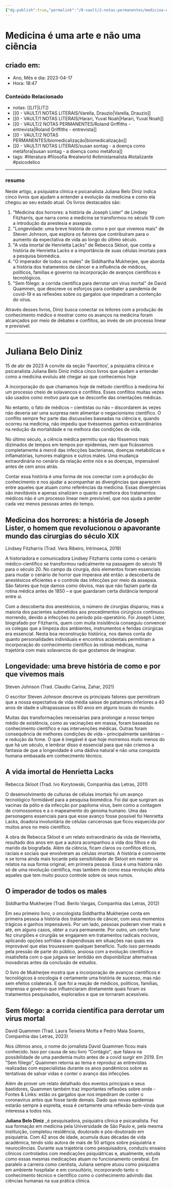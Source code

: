 ```yaml
---
{"dg-publish":true,"permalink":"/0-vault/2-notas-permanentes/medicina-e-uma-arte-e-nao-uma-ciencia/","tags":["permanente","literatura","filosofia","realworld","otimistarealista","totalizante","psicodelico"],"dgHomeLink":true,"dgShowLocalGraph":true,"dgShowFileTree":true,"dgEnableSearch":true}
---
```


# Medicina é uma arte e não uma ciência

## criado em: 
-  Ano, Mês e dia: 2023-04-17
- Hora: 18:47

### Conteúdo Relacionado
- notas: [[LIT\|LIT]]
- [[0 - VAULT/1 NOTAS LITERAIS/Varella, Drauzio\|Varella, Drauzio]]
- [[0 - VAULT/1 NOTAS LITERAIS/Harari, Yuval Noah\|Harari, Yuval Noah]]
- [[0 - VAULT/2 NOTAS PERMANENTES/Roland Griffiths - entrevista\|Roland Griffiths - entrevista]]
- [[0 - VAULT/2 NOTAS PERMANENTES/biomedicalização\|biomedicalização]]
- [[0 - VAULT/1 NOTAS LITERAIS/susan sontag - a doença como metáfora\|susan sontag - a doença como metáfora]]
- tags: #literatura #filosofia #realworld #otimistarealista #totalizante #psicodelico
---
### resumo

Neste artigo, a psiquiatra clínica e psicanalista Juliana Belo Diniz indica cinco livros que ajudam a entender a evolução da medicina e como ela chegou ao seu estado atual. Os livros destacados são:

1.  "Medicina dos horrores: a história de Joseph Lister" de Lindsey Fitzharris, que narra como a medicina se transformou no século 19 com a introdução da anestesia e assepsia.
2.  "Longevidade: uma breve história de como e por que vivemos mais" de Steven Johnson, que explora os fatores que contribuíram para o aumento da expectativa de vida ao longo do último século.
3.  "A vida imortal de Henrietta Lacks" de Rebecca Skloot, que conta a história de Henrietta Lacks e a importância de suas células imortais para a pesquisa biomédica.
4.  "O imperador de todos os males" de Siddhartha Mukherjee, que aborda a história dos tratamentos de câncer e a influência de médicos, políticos, famílias e governo na incorporação de avanços científicos e tecnológicos.
5.  "Sem fôlego: a corrida científica para derrotar um vírus mortal" de David Quammen, que descreve os esforços para combater a pandemia de covid-19 e as reflexões sobre os gargalos que impediram a contenção do vírus.

Através desses livros, Diniz busca conectar os leitores com a produção de conhecimento médico e mostrar como os avanços na medicina foram alcançados por meio de debates e conflitos, ao invés de um processo linear e previsível.

---

# Juliana Belo Diniz
 
15 de abr de 2023
A convite da seção ‘Favoritos’, a psiquiatra clínica e psicanalista Juliana Belo Diniz indica cinco livros que ajudam a entender como a medicina evoluiu até chegar ao que conhecemos hoje

A incorporação do que chamamos hoje de método científico à medicina foi um processo cheio de solavancos e conflitos. Esses conflitos muitas vezes são usados como motivo para que se desconfie das orientações médicas.

No entanto, o fato de médicos – cientistas ou não – discordarem às vezes não deveria ser uma surpresa nem alimentar o negacionismo científico. O conflito sempre fez parte das discussões baseadas na ciência e, quando ocorreu na medicina, não impediu que tivéssemos ganhos extraordinários na redução da mortalidade e na melhora das condições de vida.

No último século, a ciência médica permitiu que não fôssemos mais dizimados de tempos em tempos por epidemias, nem que ficássemos completamente à mercê das infecções bacterianas, doenças metabólicas e inflamatórias, tumores malignos e outros males. Uma mudança extraordinária no cenário da relação entre nós e as doenças, impensável antes de cem anos atrás.

Contar essa história é uma forma de nos conectar com a produção do conhecimento e nos ajudar a acompanhar as divergências que aparecem entre aqueles que atuam como referências da medicina. Essas divergências são inevitáveis e apenas sinalizam o quanto a melhora dos tratamentos médicos não é um processo linear nem previsível, que nos ajuda a perder cada vez menos pessoas antes do tempo.

## Medicina dos horrores: a história de Joseph Lister, o homem que revolucionou o apavorante mundo das cirurgias do século XIX

Lindsey Fitzharris (Trad. Vera Ribeiro, Intrínseca, 2019)

A historiadora e comunicadora Lindsey Fitzharris conta como o cenário médico-científico se transformou radicalmente na passagem do século 19 para o século 20. No campo da cirurgia, dois elementos foram essenciais para mudar o cenário de horror que imperava até então: a descoberta de anestésicos eficientes e o controle das infecções por meio da assepsia. São fatores que hoje damos como óbvios, mas que não faziam parte da rotina médica antes de 1850 – e que guardaram certa distância temporal entre si.

Com a descoberta dos anestésicos, o número de cirurgias disparou, mas a maioria dos pacientes submetidos aos procedimentos cirúrgicos continuou morrendo, devido a infecções no período pós-operatório. Foi Joseph Lister, biografado por Fitzharris, quem com muita insistência conseguiu convencer os colegas que a limpeza dos ambientes, instrumentos e feridas cirúrgicas era essencial. Nesta boa reconstrução histórica, nos damos conta do quanto personalidades individuais e encontros acidentais permitiram a incorporação do conhecimento científico às rotinas médicas, numa trajetória com mais solavancos do que gostamos de imaginar.

## Longevidade: uma breve história de como e por que vivemos mais

Steven Johnson (Trad. Claudio Carina, Zahar, 2021)

O escritor Steven Johnson descreve os principais fatores que permitiram que a nossa expectativa de vida média saísse de patamares inferiores a 40 anos de idade e ultrapassasse os 80 anos em alguns locais do mundo.

Muitas das transformações necessárias para prolongar a nosso tempo médio de existência, como as vacinações em massa, foram baseadas no conhecimento científico e nas intervenções médicas. Outras foram consequência de melhores condições de vida – principalmente sanitárias – e redução da fome. O que é inegável é que hoje morremos muito menos do que há um século, e lembrar disso é essencial para que não criemos a fantasia de que a longevidade é uma dádiva natural e não uma conquista humana embasada em conhecimento técnico.

## A vida imortal de Henrietta Lacks

Rebecca Skloot (Trad. Ivo Korytowski, Companhia das Letras, 2011)

O desenvolvimento de culturas de células imortais foi um avanço tecnológico formidável para a pesquisa biomédica. Foi daí que surgiram as vacinas da pólio e da infecção por papiloma vírus, bem como a contagem de cromossomos e a o mapeamento do genoma humano. Uma das personagens essenciais para que esse avanço fosse possível foi Henrietta Lacks, doadora involuntária de células cancerosas que ficou esquecida por muitos anos no meio científico.

A obra de Rebecca Skloot é um relato extraordinário da vida de Henrietta, resultado dos anos em que a autora acompanhou a vida dos filhos e do marido da biografada. Além da ciência, ficam claros os conflitos éticos, raciais e sociais que envolveram as células imortais. A história é comovente e se torna ainda mais tocante pela sensibilidade de Skloot em manter os relatos na sua forma original, em primeira pessoa. Essa é uma história não só de uma revolução científica, mas também de como essa revolução afeta aqueles que tem muito pouco controle sobre os seus rumos.

## O imperador de todos os males

Siddhartha Mukherjee (Trad. Berilo Vargas, Companhia das Letras, 2012)

Em seu primeiro livro, o oncologista Siddhartha Mukherjee conta em primeira pessoa a história dos tratamentos de câncer, com seus momentos trágicos e ganhos impensáveis. Por um lado, pessoas puderam viver mais e até, em alguns casos, obter a cura permanente. Por outro, um certo furor fez cirurgiões e cirurgiãs se engajarem em tratamentos radicais nocivos, aplicando opções sofridas e dispendiosas em situações nas quais era improvável que elas trouxessem qualquer benefício. Tudo isso permeado pela pressão de parte do público, ansiosa com a evolução científica e insatisfeita com o que julgava ser lentidão em disponibilizar alternativas inovadoras antes da conclusão de estudos.

O livro de Mukherjee mostra que a incorporação de avanços científicos e tecnológicos à oncologia é certamente uma história de sucesso, mas não sem efeitos colaterais. E que foi a reação de médicos, políticos, famílias, imprensa e governo que influenciaram diretamente quais foram os tratamentos pesquisados, explorados e que se tornaram acessíveis.

## Sem fôlego: a corrida científica para derrotar um vírus mortal

David Quammen (Trad. Laura Teixeira Motta e Pedro Maia Soares, Companhia das Letras, 2023)

Nos últimos anos, o nome do jornalista David Quammen ficou mais conhecido. Isso por causa de seu livro “Contágio”_,_ que falava na possibilidade de uma pandemia muito antes de a covid surgir em 2019. Em “Sem fôlego”, Quammen retorna ao tema e reproduz as entrevistas realizadas com especialistas durante os anos pandêmicos sobre as tentativas de salvar vidas e conter o avanço das infecções.

Além de prover um relato detalhado dos eventos principais e seus bastidores, Quammen também traz importantes reflexões sobre onde - Fontes & Links: estão os gargalos que nos impediram de conter o coronavírus antes que fosse tarde demais. Dado que novas epidemias estarão sempre à espreita, essa é certamente uma reflexão bem-vinda que interessa a todos nós.

**Juliana Belo Diniz** _é pesquisadora, psiquiatra clínica e psicanalista. Fez sua formação em medicina pela Universidade de São Paulo e, pela mesma instituição, completou residência, doutorado e pós-doutorado em psiquiatria. Com 42 anos de idade, acumula duas décadas de vida acadêmica, tendo sido autora de mais de 50 artigos sobre psiquiatria e neurociências. Durante sua trajetória como pesquisadora, conduziu ensaios clínicos controlados com medicações psiquiátricas e, atualmente, estuda como essas mesmas medicações atuam no funcionamento cerebral. Em paralelo a carreira como cientista, Juliana sempre atuou como psiquiatra em ambiente hospitalar e em consultório, incorporando tanto o conhecimento técnico e científico como o conhecimento advindo das ciências humanas na sua prática clínica.